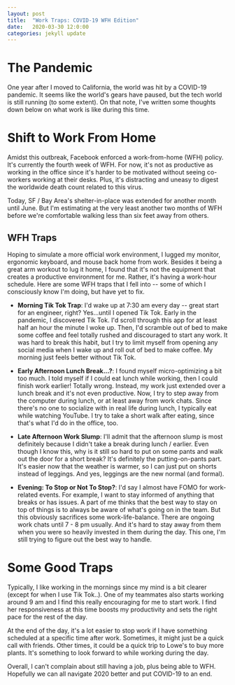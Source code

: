 ```yaml
---
layout: post
title:  "Work Traps: COVID-19 WFH Edition"
date:   2020-03-30 12:0:00
categories: jekyll update
---
```


# The Pandemic

One year after I moved to California, the world was hit by a COVID-19 pandemic. It seems like the world's gears have paused, but the tech world is still running (to some extent). On that note, I've written some thoughts down below on what work is like during this time.

# Shift to Work From Home

Amidst this outbreak, Facebook enforced a work-from-home (WFH) policy. It's currently the fourth week of WFH. For now, it's not as productive as working in the office since it's harder to be motivated without seeing co-workers working at their desks. Plus, it's distracting and uneasy to digest the worldwide death count related to this virus.

Today, SF / Bay Area's shelter-in-place was extended for another month until June. But I'm estimating at the very least another two months of WFH before we're comfortable walking less than six feet away from others.

## WFH Traps

Hoping to simulate a more official work environment, I lugged my monitor, ergonomic keyboard, and mouse back home from work. Besides it being a great arm workout to lug it home, I found that it's not the equipment that creates a productive environment for me. Rather, it's having a work-hour schedule. Here are some WFH traps that I fell into -- some of which I consciously know I'm doing, but have yet to fix.

* **Morning Tik Tok Trap**: I'd wake up at 7:30 am every day -- great start for an engineer, right? Yes...until I opened Tik Tok. Early in the pandemic, I discovered Tik Tok. I'd scroll through this app for at least half an hour the minute I woke up. Then, I'd scramble out of bed to make some coffee and feel totally rushed and discouraged to start any work. It was hard to break this habit, but I try to limit myself from opening any social media when I wake up and roll out of bed to make coffee. My morning just feels better without Tik Tok.

* **Early Afternoon Lunch Break...?**: I found myself micro-optimizing a bit too much. I told myself if I could eat lunch while working, then I could finish work earlier! Totally wrong. Instead, my work just extended over a lunch break and it's not even productive. Now, I try to step away from the computer during lunch, or at least away from work chats. Since there's no one to socialize with in real life during lunch, I typically eat while watching YouTube. I try to take a short walk after eating, since that's what I'd do in the office, too.

* **Late Afternoon Work Slump**: I'll admit that the afternoon slump is most definitely because I didn't take a break during lunch / earlier. Even though I know this, why is it still so hard to put on some pants and walk out the door for a short break? It's definitely the putting-on-pants part. It's easier now that the weather is warmer, so I can just put on shorts instead of leggings. And yes, leggings are the new normal (and formal).

* **Evening: To Stop or Not To Stop?**: I'd say I almost have FOMO for work-related events. For example, I want to stay informed of anything that breaks or has issues. A part of me thinks that the best way to stay on top of things is to always be aware of what's going on in the team. But this obviously sacrifices some work-life-balance. There are ongoing work chats until 7 - 8 pm usually. And it's hard to stay away from them when you were so heavily invested in them during the day. This one, I'm still trying to figure out the best way to handle.

# Some Good Traps

Typically, I like working in the mornings since my mind is a bit clearer (except for when I use Tik Tok..). One of my teammates also starts working around 9 am and I find this really encouraging for me to start work. I find her responsiveness at this time boosts my productivity and sets the right pace for the rest of the day.

At the end of the day, it's a lot easier to stop work if I have something scheduled at a specific time after work. Sometimes, it might just be a quick call with friends. Other times, it could be a quick trip to Lowe's to buy more plants. It's something to look forward to while working during the day.

Overall, I can't complain about still having a job, plus being able to WFH. Hopefully we can all navigate 2020 better and put COVID-19 to an end.
